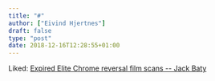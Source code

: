 ```yaml
---
title: "#"
author: ["Eivind Hjertnes"]
draft: false
type: "post"
date: 2018-12-16T12:28:55+01:00
---
```


Liked:
[Expired
Elite Chrome reversal film scans -- Jack Baty](https://jack.baty.net/2018/expired-elite-chrome-reversal-film-scans/)
